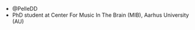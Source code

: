 - @PelleDD
- PhD student at Center For Music In The Brain (MIB), Aarhus University (AU)
<!---
PelleDD/PelleDD is a ✨ special ✨ repository because its `README.md` (this file) appears on your GitHub profile.
You can click the Preview link to take a look at your changes.
--->
